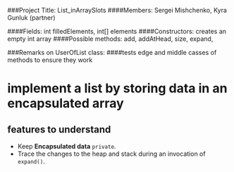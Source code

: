 ###Project Title: List_inArraySlots
####Members: Sergei Mishchenko, Kyra Gunluk (partner)

####Fields: int filledElements, int[] elements 
####Constructors: creates an empty int array
####Possible methods: add, addAtHead, size, expand, 

###Remarks on UserOfList class:
####tests edge and middle casses of methods to ensure they work

# implement a list by storing data in an encapsulated array

## features to understand
- Keep **Encapsulated data** `private`.
- Trace the changes to the heap and stack during
an invocation of `expand()`.

